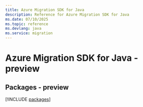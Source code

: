 ```yaml
---
title: Azure Migration SDK for Java
description: Reference for Azure Migration SDK for Java
ms.date: 07/10/2025
ms.topic: reference
ms.devlang: java
ms.service: migration
---
```

# Azure Migration SDK for Java - preview
## Packages - preview
[!INCLUDE [packages](migration-index.md)]